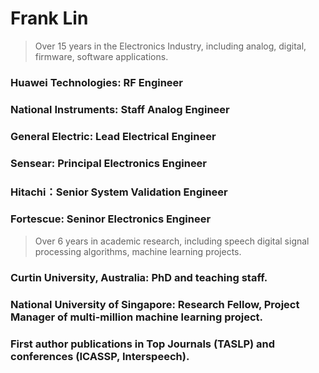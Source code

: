 # Frank Lin
> Over 15 years in the Electronics Industry, including analog, digital, firmware, software applications.

### Huawei Technologies: RF Engineer
### National Instruments: Staff Analog Engineer
### General Electric: Lead Electrical Engineer
### Sensear: Principal Electronics Engineer
### Hitachi：Senior System Validation Engineer
### Fortescue: Seninor Electronics Engineer


> Over 6 years in academic research, including speech digital signal processing algorithms, machine learning projects.
### Curtin University, Australia: PhD and teaching staff.
### National University of Singapore: Research Fellow, Project Manager of multi-million machine learning project. 
### First author publications in Top Journals (TASLP) and conferences (ICASSP, Interspeech).

